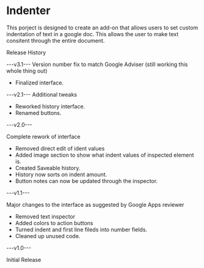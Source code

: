# Indenter
This porject is designed to create an add-on that allows users to set custom indentation of text in a google doc. This allows the user to make text consitent through the entire document.

Release History

---v3.1---
Version number fix to match Google Adviser (still working this whole thing out)
- Finalized interface.

---v2.1---
Additional tweaks
- Reworked history interface.
- Renamed buttons.


---v2.0---

Complete rework of interface
- Removed direct edit of ident values
- Added image section to show what indent values of inspected element is.
- Created Saveable history.
- History now sorts on indent amount.
- Button notes can now be updated through the inspector.

---v1.1---

Major changes to the interface as suggested by Google Apps reviewer
- Removed text inspector
- Added colors to action buttons
- Turned indent and first line fileds into number fields.
- Cleaned up unused code.

---v1.0---

Initial Release
